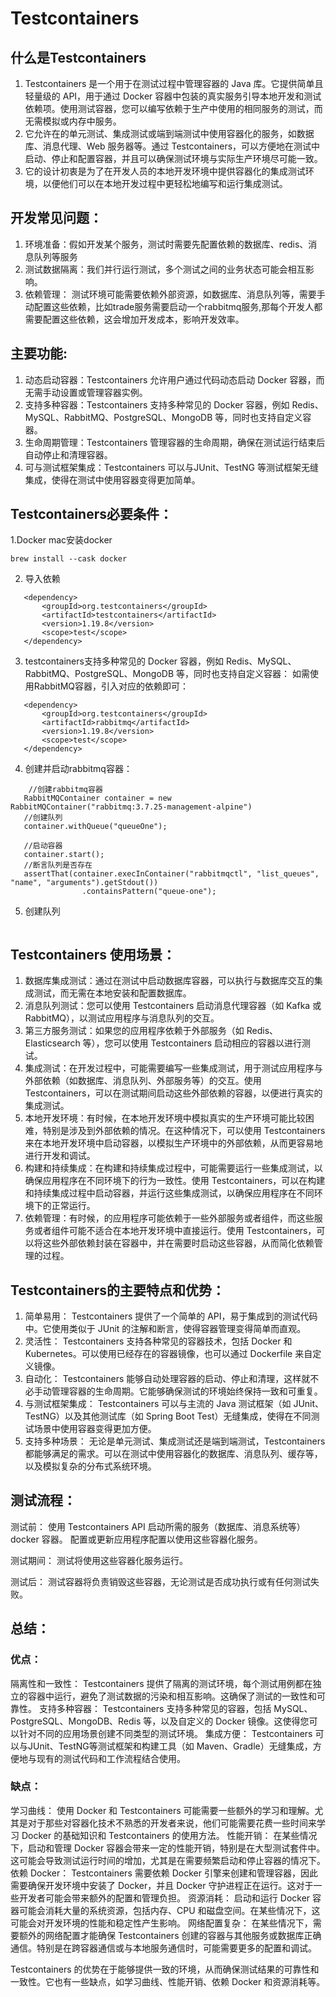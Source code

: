 # Testcontainers

## 什么是Testcontainers
1. Testcontainers 是一个用于在测试过程中管理容器的 Java 库。它提供简单且轻量级的 API，用于通过 Docker 容器中包装的真实服务引导本地开发和测试依赖项。使用测试容器，您可以编写依赖于生产中使用的相同服务的测试，而无需模拟或内存中服务。
2. 它允许在的单元测试、集成测试或端到端测试中使用容器化的服务，如数据库、消息代理、Web 服务器等。通过 Testcontainers，可以方便地在测试中启动、停止和配置容器，并且可以确保测试环境与实际生产环境尽可能一致。
3. 它的设计初衷是为了在开发人员的本地开发环境中提供容器化的集成测试环境，以便他们可以在本地开发过程中更轻松地编写和运行集成测试。
## 开发常见问题：
1. 环境准备：假如开发某个服务，测试时需要先配置依赖的数据库、redis、消息队列等服务
2. 测试数据隔离：我们并行运行测试，多个测试之间的业务状态可能会相互影响。
3. 依赖管理： 测试环境可能需要依赖外部资源，如数据库、消息队列等，需要手动配置这些依赖，比如trade服务需要启动一个rabbitmq服务,那每个开发人都需要配置这些依赖，这会增加开发成本，影响开发效率。

## 主要功能:
1. 动态启动容器：Testcontainers 允许用户通过代码动态启动 Docker 容器，而无需手动设置或管理容器实例。
2. 支持多种容器：Testcontainers 支持多种常见的 Docker 容器，例如 Redis、MySQL、RabbitMQ、PostgreSQL、MongoDB 等，同时也支持自定义容器。
3. 生命周期管理：Testcontainers 管理容器的生命周期，确保在测试运行结束后自动停止和清理容器。
4. 可与测试框架集成：Testcontainers 可以与JUnit、TestNG 等测试框架无缝集成，使得在测试中使用容器变得更加简单。

## Testcontainers必要条件：

1.Docker
mac安装docker
```
brew install --cask docker
```

2. 导入依赖
```
   <dependency>
       <groupId>org.testcontainers</groupId>
       <artifactId>testcontainers</artifactId>
       <version>1.19.8</version>
       <scope>test</scope>
   </dependency>
```
3. testcontainers支持多种常见的 Docker 容器，例如 Redis、MySQL、RabbitMQ、PostgreSQL、MongoDB 等，同时也支持自定义容器：
如需使用RabbitMQ容器，引入对应的依赖即可：
```
   <dependency>
       <groupId>org.testcontainers</groupId>
       <artifactId>rabbitmq</artifactId>
       <version>1.19.8</version>
       <scope>test</scope>
   </dependency>
```
4. 创建并启动rabbitmq容器：
```
    //创建rabbitmq容器
   RabbitMQContainer container = new RabbitMQContainer("rabbitmq:3.7.25-management-alpine")
   //创建队列
   container.withQueue("queueOne");

   //启动容器
   container.start();
   //断言队列是否存在
   assertThat(container.execInContainer("rabbitmqctl", "list_queues", "name", "arguments").getStdout())
                .containsPattern("queue-one");
```
5. 创建队列
```

```
## Testcontainers 使用场景：
1. 数据库集成测试：通过在测试中启动数据库容器，可以执行与数据库交互的集成测试，而无需在本地安装和配置数据库。
2. 消息队列测试：您可以使用 Testcontainers 启动消息代理容器（如 Kafka 或 RabbitMQ），以测试应用程序与消息队列的交互。
3. 第三方服务测试：如果您的应用程序依赖于外部服务（如 Redis、Elasticsearch 等），您可以使用 Testcontainers 启动相应的容器以进行测试。
4. 集成测试：在开发过程中，可能需要编写一些集成测试，用于测试应用程序与外部依赖（如数据库、消息队列、外部服务等）的交互。使用 Testcontainers，可以在测试期间启动这些外部依赖的容器，以便进行真实的集成测试。
5. 本地开发环境：有时候，在本地开发环境中模拟真实的生产环境可能比较困难，特别是涉及到外部依赖的情况。在这种情况下，可以使用 Testcontainers 来在本地开发环境中启动容器，以模拟生产环境中的外部依赖，从而更容易地进行开发和调试。
6. 构建和持续集成：在构建和持续集成过程中，可能需要运行一些集成测试，以确保应用程序在不同环境下的行为一致性。使用 Testcontainers，可以在构建和持续集成过程中启动容器，并运行这些集成测试，以确保应用程序在不同环境下的正常运行。
7. 依赖管理：有时候，的应用程序可能依赖于一些外部服务或者组件，而这些服务或者组件可能不适合在本地开发环境中直接运行。使用 Testcontainers，可以将这些外部依赖封装在容器中，并在需要时启动这些容器，从而简化依赖管理的过程。


## Testcontainers的主要特点和优势：
1. 简单易用： Testcontainers 提供了一个简单的 API，易于集成到的测试代码中。它使用类似于 JUnit 的注解和断言，使得容器管理变得简单而直观。
2. 灵活性： Testcontainers 支持各种常见的容器技术，包括 Docker 和 Kubernetes。可以使用已经存在的容器镜像，也可以通过 Dockerfile 来自定义镜像。
3. 自动化： Testcontainers 能够自动处理容器的启动、停止和清理，这样就不必手动管理容器的生命周期。它能够确保测试的环境始终保持一致和可重复。
4. 与测试框架集成： Testcontainers 可以与主流的 Java 测试框架（如 JUnit、TestNG）以及其他测试库（如 Spring Boot Test）无缝集成，使得在不同测试场景中使用容器变得更加方便。
5. 支持多种场景： 无论是单元测试、集成测试还是端到端测试，Testcontainers 都能够满足的需求。可以在测试中使用容器化的数据库、消息队列、缓存等，以及模拟复杂的分布式系统环境。


## 测试流程：
测试前：
使用 Testcontainers API 启动所需的服务（数据库、消息系统等）docker 容器。
配置或更新应用程序配置以使用这些容器化服务。

测试期间：
测试将使用这些容器化服务运行。

测试后：
测试容器将负责销毁这些容器，无论测试是否成功执行或有任何测试失败。
## 总结：
### 优点：
隔离性和一致性： Testcontainers 提供了隔离的测试环境，每个测试用例都在独立的容器中运行，避免了测试数据的污染和相互影响。这确保了测试的一致性和可靠性。
支持多种容器： Testcontainers 支持多种常见的容器，包括 MySQL、PostgreSQL、MongoDB、Redis 等，以及自定义的 Docker 镜像。这使得您可以针对不同的应用场景创建不同类型的测试环境。
集成方便： Testcontainers 可以与JUnit、TestNG等测试框架和构建工具（如 Maven、Gradle）无缝集成，方便地与现有的测试代码和工作流程结合使用。
### 缺点：
学习曲线： 使用 Docker 和 Testcontainers 可能需要一些额外的学习和理解。尤其是对于那些对容器化技术不熟悉的开发者来说，他们可能需要花费一些时间来学习 Docker 的基础知识和 Testcontainers 的使用方法。
性能开销： 在某些情况下，启动和管理 Docker 容器会带来一定的性能开销，特别是在大型测试套件中。这可能会导致测试运行时间的增加，尤其是在需要频繁启动和停止容器的情况下。
依赖 Docker： Testcontainers 需要依赖 Docker 引擎来创建和管理容器，因此需要确保开发环境中安装了 Docker，并且 Docker 守护进程正在运行。这对于一些开发者可能会带来额外的配置和管理负担。
资源消耗： 启动和运行 Docker 容器可能会消耗大量的系统资源，包括内存、CPU 和磁盘空间。在某些情况下，这可能会对开发环境的性能和稳定性产生影响。
网络配置复杂： 在某些情况下，需要额外的网络配置才能确保 Testcontainers 创建的容器与其他服务或数据库正确通信。特别是在跨容器通信或与本地服务通信时，可能需要更多的配置和调试。


 Testcontainers 的优势在于能够提供一致的环境，从而确保测试结果的可靠性和一致性。它也有一些缺点，如学习曲线、性能开销、依赖 Docker 和资源消耗等。


